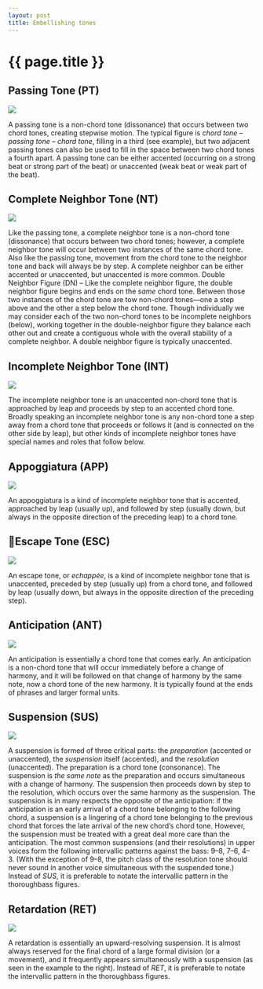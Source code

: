 ```yaml
---
layout: post
title: Embellishing tones
---
```


{{ page.title }}
================

Passing Tone (PT)
-----------------

![][passing]

A passing tone is a non-chord tone (dissonance) that occurs between two chord tones, creating stepwise motion. The typical figure is *chord tone – passing tone – chord tone*, filling in a third (see example), but two adjacent passing tones can also be used to fill in the space between two chord tones a fourth apart. A passing tone can be either accented (occurring on a strong beat or strong part of the beat) or unaccented (weak beat or weak part of the beat).

Complete Neighbor Tone (NT)
---------------------------

![][neighbor]

Like the passing tone, a complete neighbor tone is a non-chord tone (dissonance) that occurs between two chord tones; however, a complete neighbor tone will occur between two instances of the same chord tone. Also like the passing tone, movement from the chord tone to the neighbor tone and back will always be by step. A complete neighbor can be either accented or unaccented, but unaccented is more common. Double Neighbor Figure (DN) – Like the complete neighbor figure, the double neighbor figure begins and ends on the *same* chord tone. Between those two instances of the chord tone are tow non-chord tones—one a step above and the other a step below the chord tone. Though individually we may consider each of the two non-chord tones to be incomplete neighbors (below), working together in the double-neighbor figure they balance each other out and create a contiguous whole with the overall stability of a complete neighbor. A double neighbor figure is typically unaccented.

Incomplete Neighbor Tone (INT)
------------------------------

![][INT]

The incomplete neighbor tone is an unaccented non-chord tone that is approached by leap and proceeds by step to an accented chord tone. Broadly speaking an incomplete neighbor tone is any non-chord tone a step away from a chord tone that proceeds or follows it (and is connected on the other side by leap), but other kinds of incomplete neighbor tones have special names and roles that follow below.

Appoggiatura (APP)
------------------

![][appoggiatura]

An appoggiatura is a kind of incomplete neighbor tone that is accented, approached by leap (usually up), and followed by step (usually down, but always in the opposite direction of the preceding leap) to a chord tone.

Escape Tone (ESC)
------------------

![][escape]

An escape tone, or *echappée*, is a kind of incomplete neighbor tone that is unaccented, preceded by step (usually up) from a chord tone, and followed by leap (usually down, but always in the opposite direction of the preceding step).

Anticipation (ANT)
------------------

![][anticipation]

An anticipation is essentially a chord tone that comes early. An anticipation is a non-chord tone that will occur immediately before a change of harmony, and it will be followed on that change of harmony by the same note, now a chord tone of the new harmony. It is typically found at the ends of phrases and larger formal units.

Suspension (SUS)
----------------

![][suspension]

A suspension is formed of three critical parts: the *preparation* (accented or unaccented), the *suspension* itself (accented), and the *resolution* (unaccented). The preparation is a chord tone (consonance). The suspension is *the same note* as the preparation and occurs simultaneous with a change of harmony. The suspension then proceeds down by step to the resolution, which occurs over the same harmony as the suspension. The suspension is in many respects the opposite of the anticipation: if the anticipation is an early arrival of a chord tone belonging to the following chord, a suspension is a lingering of a chord tone belonging to the previous chord that forces the late arrival of the new chord’s chord tone. However, the suspension must be treated with a great deal more care than the anticipation. The most common suspensions (and their resolutions) in upper voices form the following intervallic patterns against the bass: 9–8, 7–6, 4–3. (With the exception of 9–8, the pitch class of the resolution tone should never sound in another voice simultaneous with the suspended tone.) Instead of *SUS*, it is preferable to notate the intervallic pattern in the thoroughbass figures.

Retardation (RET)
-----------------

![][retardation]

A retardation is essentially an upward-resolving suspension. It is almost always reserved for the final chord of a large formal division (or a movement), and it frequently appears simultaneously with a suspension (as seen in the example to the right). Instead of *RET*, it is preferable to notate the intervallic pattern in the thoroughbass figures.

[passing]: Graphics/embellishingTones/passingTone.png 
[neighbor]: Graphics/embellishingTones/neighborTone.png
[INT]: Graphics/embellishingTones/INT.png
[appoggiatura]: Graphics/embellishingTones/appoggiatura.png
[escape]: Graphics/embellishingTones/escapeTone.png
[anticipation]: Graphics/embellishingTones/anticipation.png
[suspension]: Graphics/embellishingTones/suspension.png
[retardation]: Graphics/embellishingTones/retardation.png